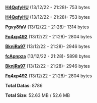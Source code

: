 [**H4QqfyHU**](/data/H4QqfyHU.txt) (13/12/22 - 21:28)- 753 bytes

[**H4QqfyHU**](/data/H4QqfyHU.txt) (13/12/22 - 21:28)- 753 bytes

[**Pgvy8faV**](/data/Pgvy8faV.txt) (13/12/22 - 21:28)- 1314 bytes

[**Fq4xp492**](/data/Fq4xp492.txt) (13/12/22 - 21:28)- 2804 bytes

[**BknjRa97**](/data/BknjRa97.txt) (13/12/22 - 21:28)- 2946 bytes

[**fcApnpza**](/data/fcApnpza.txt) (13/12/22 - 21:28)- 5898 bytes

[**BknjRa97**](/data/BknjRa97.txt) (13/12/22 - 21:28)- 2946 bytes

[**Fq4xp492**](/data/Fq4xp492.txt) (13/12/22 - 21:28)- 2804 bytes

**Total Datas**: 8786

**Total Size**: 52.63 MB / 52.6 MB